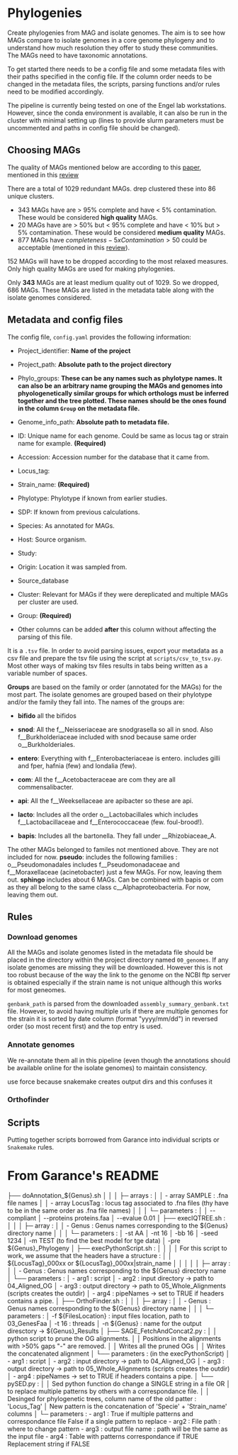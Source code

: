 # Phylogenies

Create phylogenies from MAG and isolate genomes. The aim is to see how MAGs compare to isolate genomes in a core genome phylogeny and to understand how much resolution they offer to study these communities. The MAGs need to have taxonomic annotations.

To get started there needs to be a config file and some metadata files with their paths specified in the config file. If the column order needs to be changed in the metadata files, the scripts, parsing functions and/or rules need to be modified accordingly.

The pipeline is currently being tested on one of the Engel lab workstations. However, since the conda environment is available, it can also be run in the cluster with minimal setting up (lines to provide slurm parameters must be uncommented and paths in config file should be changed).

## Choosing MAGs

The quality of MAGs mentioned below are according to this [paper](https://doi.org/10.1038/s41586-019-0965-1), mentioned in this [review](https://doi.org/10.1016/j.csbj.2021.11.028)

There are a total of 1029 redundant MAGs. drep clustered these into 86 unique clusters.

* 343 MAGs have are > 95% complete and have < 5% contamination. These would be considered **high quality** MAGs.
* 20 MAGs have are > 50% but < 95% complete and have < 10% but > 5% contamination. These would be considered **medium quality** MAGs.
* 877 MAGs have $completeness - 5 x Contamination > 50$ could be acceptable (mentioned in this [review](https://doi.org/10.1016/j.csbj.2021.11.028)).

152 MAGs will have to be dropped according to the most relaxed measures. Only high quality MAGs are used for making phylogenies.

Only **343** MAGs are at least medium quality out of 1029. So we dropped, 686 MAGs. These MAGs are listed in the metadata table along with the isolate genomes considered.

## Metadata and config files

The config file, `config.yaml` provides the following information:

* Project_identifier: **Name of the project**
* Project_path: **Absolute path to the project directory**
* Phylo_groups: **These can be any names such as phylotype names. It can also be an arbitrary name grouping the MAGs and genomes into phyologenetically similar groups for which orthologs must be inferred together and the tree plotted. These names should be the ones found in the column `Group` on the metadata file.**
* Genome_info_path: **Absolute path to metadata file.**


* ID: Unique name for each genome. Could be same as locus tag or strain name for example. **(Required)**
* Accession: Accession number for the database that it came from.
* Locus_tag:
* Strain_name: **(Required)**
* Phylotype: Phylotype if known from earlier studies.
* SDP: If known from previous calculations.
* Species: As annotated for MAGs.
* Host: Source organism.
* Study:
* Origin: Location it was sampled from.
* Source_database
* Cluster: Relevant for MAGs if they were dereplicated and multiple MAGs per cluster are used.
* Group: **(Required)**
* Other columns can be added **after** this column without affecting the parsing of this file.

It is a `.tsv` file. In order to avoid parsing issues, export your metadata as a csv file and prepare the tsv file using the script at `scripts/csv_to_tsv.py`. Most other ways of making tsv files results in tabs being written as a variable number of spaces.

**Groups** are based on the family or order (annotated for the MAGs) for the most part. The isolate genomes are grouped based on their phylotype and/or the family they fall into. The names of the groups are:

* **bifido** all the bifidos

* **snod**: All the f__Neisseriaceae are snodgrasella so all in snod. Also f__Burkholderiaceae included with snod because same order o__Burkholderiales.

* **entero**: Everything with f__Enterobacteriaceae is entero. includes gilli and fper, hafnia (few) and londalia (few).

* **com**: All the f__Acetobacteraceae are com they are all commensalibacter.

* **api**: All the f__Weeksellaceae are apibacter so these are api.

* **lacto**: Includes all the order o__Lactobacillales which includes f__Lactobacillaceae and f__Enterococcaceae (few. foul-brood!).

* **bapis**: Includes all the bartonella. They fall under __Rhizobiaceae_A.

The other MAGs belonged to familes not mentioned above. They are not included for now.
**pseudo**: includes the following families : o__Pseudomonadales includes f__Pseudomonadaceae and f__Moraxellaceae (acinetobacter) just a few MAGs. For now, leaving them out.
**sphingo** includes about 6 MAGs. Can be combined with bapis or com as they all belong to the same class c__Alphaproteobacteria. For now, leaving them out.




## Rules

### Download genomes

All the MAGs and isolate genomes listed in the metadata file should be placed in the directory within the project directory named `00_genomes`. If any isolate genomes are missing they will be downloaded. However this is not too robust because of the way the link to the genome on the NCBI ftp server is obtained especially if the strain name is not unique although this works for most geneomes.

`genbank_path` is parsed from the downloaded `assembly_summary_genbank.txt` file. However, to avoid having multiple urls if there are
multiple genomes for the strain it is sorted by date column (format "yyyy/mm/dd") in reversed order (so most recent first) and the top entry is used.

### Annotate genomes

We re-annotate them all in this pipeline (even though the annotations should be available online for the isolate genomes) to maintain consistency.

use force because snakemake creates output dirs and this confuses it

### Orthofinder



## Scripts

Putting together scripts borrowed from Garance into individual scripts or `Snakemake` rules.


# From Garance's README

├── doAnnotation_${Genus}.sh
│	│
│	├─ arrays :
│	│	- array SAMPLE : .fna file names
│	│	- array LocusTag : locus tag associated to .fna files (thy have to be in the same order as .fna file names)
│	│
│	└─ parameters :
│
│		--compliant
│		--proteins proteins.faa
│		--evalue 0.01
│
├── execIQTREE.sh :
│	│
│	├─ array :
│	│	- Genus : Genus names corresponding to the ${Genus} directory name
│	│
│	└─ parameters :
│		-st AA
│		-nt 16
│		-bb 16
│		-seed 1234
│		-m TEST (to find the best model for tge data)
│		-pre ${Genus}_Phylogeny
│
├── execPythonScript.sh :
│	│
│	│  For this script to work, we assume that the headers have a structure :
│	│  ${LocusTag}_000xx or ${LocusTag}_000xx|strain_name
│	│
│	│
│	├─ array :
│	│	- Genus : Genus names corresponding to the ${Genus} directory name
│	└── parameters :
│		- arg1 : script
│		- arg2 : input directory -> path to 04_Aligned_OG
│		- arg3 : output directory -> path to 05_Whole_Alignments (scripts creates the outdir)
│		- arg4 : pipeNames -> set to TRUE if headers contains a pipe.
│
├── OrthoFinder.sh :
│	│
│	├─ array :
│	│	- Genus : Genus names corresponding to the ${Genus} directory name
│	│
│	└─ parameters :
│		-f ${FilesLocation} : input files location, path to 03_GenesFaa
│		-t 16 : threads
│		-n ${Genus} : name for the output diresctory -> ${Genus}_Results
│
├── SAGE_FetchAndConcat2.py :
│	│  python script to prune the OG alignments.
│	│  Positions in the alignments with >50% gaps "-" are removed.
│	│  Writes all the pruned OGs
│	│  Writes the concatenated alignment
│	└── parameters : (in the execPythonScript)
│		- arg1 : script
│		- arg2 : input directory -> path to 04_Aligned_OG
│		- arg3 : output directory -> path to 05_Whole_Alignments (scripts creates the outdir)
│		- arg4 : pipeNames -> set to TRUE if headers contains a pipe.
│
└── pySED.py :
	│
	│  Sed python function do change a SINGLE string in a file OR
	│  to replace multiple patterns by others with a correspondance file.
	│
	│  Desinged for phylogenetic trees, column name of the old patter : 'Locus_Tag'
	│  New pattern is the concatenation of 'Specie' + 'Strain_name' columns
	│
	└─ parameters :
		- arg1 : True if multiple patterns and correspondance file
				 False if a single pattern to replace
		- arg2 : File path : where to change pattern
		- arg3 : output file name : path will be the same as the input file
		- arg4 : Table with patterns correspondance if TRUE
				 Replacement string if FALSE
